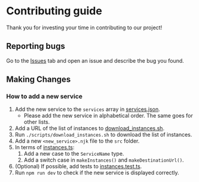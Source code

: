 # Contributing guide

Thank you for investing your time in contributing to our project!

## Reporting bugs

Go to the [Issues](https://github.com/mshibanami/jisk/issues) tab and open an issue and describe the bug you found.

## Making Changes

### How to add a new service

1. Add the new service to the `services` array in [services.json](src/_data/services.json).
   - Please add the new service in alphabetical order. The same goes for other lists.
2. Add a URL of the list of instances to [download_instances.sh](scripts/download_instances.sh).
3. Run `./scripts/download_instances.sh` to download the list of instances.
4. Add a new `<new_service>.njk` file to the `src` folder.
5. In terms of [instances.ts](src/assets/ts/instances.ts):
   1. Add a new case to the `ServiceName` type.
   2. Add a switch case in `makeInstances()` and `makeDestinationUrl()`.
6. (Optional) If possible, add tests to [instances.test.ts](tests/instances.test.ts).
7. Run `npm run dev` to check if the new service is displayed correctly.
